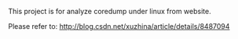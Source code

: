 This project is for analyze coredump under linux from website.

Please refer to:
http://blog.csdn.net/xuzhina/article/details/8487094
